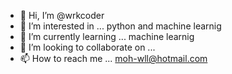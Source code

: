 - 👋 Hi, I’m @wrkcoder
- 👀 I’m interested in ... python and machine learnig
- 🌱 I’m currently learning ... machine learnig
- 💞️ I’m looking to collaborate on ...
- 📫 How to reach me ... moh-wll@hotmail.com

<!---
wrkcoder/wrkcoder is a ✨ special ✨ repository because its `README.md` (this file) appears on your GitHub profile.
You can click the Preview link to take a look at your changes.
--->

